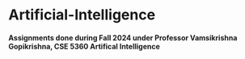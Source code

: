 # Artificial-Intelligence

#### Assignments done during Fall 2024 under Professor Vamsikrishna Gopikrishna, CSE 5360 Artifical Intelligence